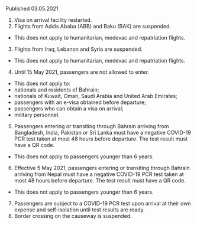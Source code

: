 Published 03.05.2021
1. Visa on arrival facility restarted.
2. Flights from Addis Ababa (ABB) and Baku (BAK) are suspended.
- This does not apply to humanitarian, medevac and repatriation flights.
3. Flights from Iraq, Lebanon and Syria are suspended.
- This does not apply to humanitarian, medevac and repatriation flights.
4. Until 15 May 2021, passengers are not allowed to enter.
- This does not apply to:
- nationals and residents of Bahrain;
- nationals of Kuwait, Oman, Saudi Arabia and United Arab Emirates;
- passengers with an e-visa obtained before departure;
- passengers who can obtain a visa on arrival;
- military personnel.
5. Passengers entering or transiting through Bahrain arriving from Bangladesh, India, Pakistan or Sri Lanka must have a negative COVID-19 PCR test taken at most 48 hours before departure. The test result must have a QR code.
- This does not apply to passengers younger than 6 years.
6. Effective 5 May 2021, passengers entering or transiting through Bahrain arriving from Nepal must have a negative COVID-19 PCR test taken at most 48 hours before departure. The test result must have a QR code.
- This does not apply to passengers younger than 6 years.
7. Passengers are subject to a COVID-19 PCR test upon arrival at their own expense and self-isolation until test results are ready.
8. Border crossing on the causeway is suspended.


